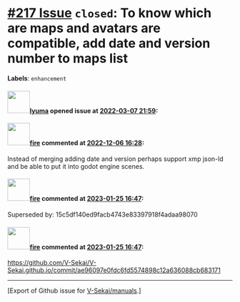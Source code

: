 # [\#217 Issue](https://github.com/V-Sekai/manuals/issues/217) `closed`: To know which are maps and avatars are compatible, add date and version number to maps list
**Labels**: `enhancement`


#### <img src="https://avatars.githubusercontent.com/u/39946030?v=4" width="50">[lyuma](https://github.com/lyuma) opened issue at [2022-03-07 21:59](https://github.com/V-Sekai/manuals/issues/217):



#### <img src="https://avatars.githubusercontent.com/u/32321?u=c2e06a3d2b49a467aa907e54aa259516440267cc&v=4" width="50">[fire](https://github.com/fire) commented at [2022-12-06 16:28](https://github.com/V-Sekai/manuals/issues/217#issuecomment-1339637935):

Instead of merging adding date and version perhaps support xmp json-ld and be able to put it into godot engine scenes.

#### <img src="https://avatars.githubusercontent.com/u/32321?u=c2e06a3d2b49a467aa907e54aa259516440267cc&v=4" width="50">[fire](https://github.com/fire) commented at [2023-01-25 16:47](https://github.com/V-Sekai/manuals/issues/217#issuecomment-1403914159):

Superseded by: 15c5df140ed9facb4743e83397918f4adaa98070

#### <img src="https://avatars.githubusercontent.com/u/32321?u=c2e06a3d2b49a467aa907e54aa259516440267cc&v=4" width="50">[fire](https://github.com/fire) commented at [2023-01-25 16:47](https://github.com/V-Sekai/manuals/issues/217#issuecomment-1403914748):

https://github.com/V-Sekai/V-Sekai.github.io/commit/ae96097e0fdc6fd5574898c12a636088cb683171


-------------------------------------------------------------------------------



[Export of Github issue for [V-Sekai/manuals](https://github.com/V-Sekai/manuals).]
